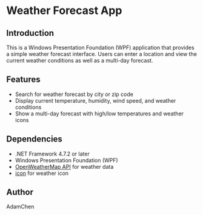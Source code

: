 # Weather Forecast App

## Introduction
This is a Windows Presentation Foundation (WPF) application that provides a simple weather forecast interface. Users can enter a location and view the current weather conditions as well as a multi-day forecast.

## Features
- Search for weather forecast by city or zip code
- Display current temperature, humidity, wind speed, and weather conditions
- Show a multi-day forecast with high/low temperatures and weather icons
<!--
- Ability to save favorite locations for quick access
-->

## Dependencies
- .NET Framework 4.7.2 or later
- Windows Presentation Foundation (WPF)
- [OpenWeatherMap API](https://openweathermap.org/api) for weather data
- [icon](https://github.com/rodrigokamada/openweathermap/tree/master) for weather icon


## Author
AdamChen
